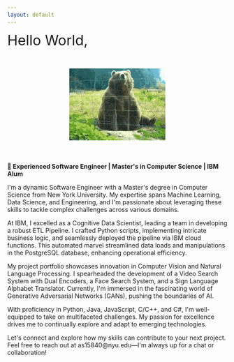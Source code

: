 ```yaml
---
layout: default
---
```


<!-- <html style="background-image: url('assets/bin/seaweed_tile.jpg')"> -->
<html >
<style>
    .divhw {

        background-repeat: no-repeat;
        background-position: center; 
        background-size: contain;
        width: 600px;
        height: 50px
    }
</style>

<body >

<div class="divhw" ><font size=6>Hello World,</font> </div>
<br>
<br>

<center><img src="assets/bin/waving.gif"/></center>

<br>
<br>

</body>

 

<!--
<div>
<object data="../assets/bin/ANS_Resume_DS_ML.pdf" width="1000" height="1000" type='application/pdf'></object>
</div> -->



<!--<b>
<p>Essentially a Computer Science Engineer, I am skilled in Machine Learning, Data Science and Engineering. I recently graduated from New York University with a Master's degree in Computer Science. I am passionate about using Machine Learning to solve complex problems in different domains. I have worked on various projects in the Computer Vision and Natural Language Processing fields. I have built a <a href="https://ansidd.github.io/video_search.html">Video Search System</a> that uses Dual Encoders, a <a href="https://github.com/ansidd/VisualSearch">Face Search System</a>, a <a href="https://ansidd.github.io/slar.html">Sign Language Alphabet Translator</a> etc. and am currently experimenting with GANs.
<br>
<br>
As a Data Scientist at IBM, in a team of three, I developed ETL Pipeline from scratch and deployed it on the IBM Cloud. I wrote transformation scripts in Python that implemented complex business logic to convert thousands of records of raw data in excel files to hundreds of user-defined KPIs as an automated service that ran every week. I also developed a knowledge graph from raw text data using NLP techniques. 
<br>
<br>
Python is my primary language and I am also skilled in Java, Javascript, C/C++ and C#
 </p>

<p>Please take a look around to know more about me. Feel free to mail me at as15840@nyu.edu if you have any unanswered questions or just to say hi :) </p>

</b>
-->

<b>🚀 Experienced Software Engineer | Master's in Computer Science | IBM Alum</b>

<p>
I'm a dynamic Software Engineer with a Master's degree in Computer Science from New York University. My expertise spans Machine Learning, Data Science, and Engineering, and I'm passionate about leveraging these skills to tackle complex challenges across various domains.<br/></p>

<p>
At IBM, I excelled as a Cognitive Data Scientist, leading a team in developing a robust ETL Pipeline. I crafted Python scripts, implementing intricate business logic, and seamlessly deployed the pipeline via IBM cloud functions. This automated marvel streamlined data loads and manipulations in the PostgreSQL database, enhancing operational efficiency.<br/></p>
<p>
My project portfolio showcases innovation in Computer Vision and Natural Language Processing. I spearheaded the development of a Video Search System with Dual Encoders, a Face Search System, and a Sign Language Alphabet Translator. Currently, I'm immersed in the fascinating world of Generative Adversarial Networks (GANs), pushing the boundaries of AI.<br/></p>
<p>
With proficiency in Python, Java, JavaScript, C/C++, and C#, I'm well-equipped to take on multifaceted challenges. My passion for excellence drives me to continually explore and adapt to emerging technologies.<br/></p>
<p>
Let's connect and explore how my skills can contribute to your next project. Feel free to reach out at as15840@nyu.edu—I'm always up for a chat or collaboration!</p>
</html>
